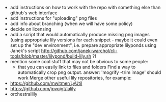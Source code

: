 * add instructions on how to work with the repo
with something else than github's web interface
* add instructions for "uploading" png files
* add info about branching (when we will have some policy)
* decide on licensing
* add a script that would automatically produce missing
png images (using appropriate lily versions for each snippet -
maybe it could even set up the "dev environment", i.e.
prepare appropriate lilyponds using Janek's script
http://github.com/janek-warchol/cli-tools/blob/master/lilypond/build-lily.sh ?)
* mention some cool stuff that may not be obvious to some people:
    * that you can easily link to files and folders
Find a way to automatically crop png output.
answer: 'mogrify -trim image' should work
Merge other useful lily repositories, for example:
* https://github.com/mwitmer/LyUtil
* https://github.com/jpvoigt/lalily
* orchestrallily
